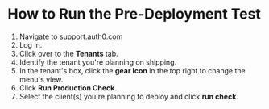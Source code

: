 # How to Run the Pre-Deployment Test

1. Navigate to support.auth0.com
2. Log in.
3. Click over to the **Tenants** tab. 
4. Identify the tenant you're planning on shipping.
5. In the tenant's box, click the **gear icon** in the top right to change the menu's view.
6. Click **Run Production Check**.
7. Select the client(s) you're planning to deploy and click **run check**.